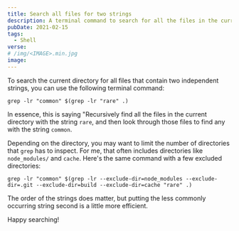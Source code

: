 ```yaml
---
title: Search all files for two strings
description: A terminal command to search for all the files in the current directory that contain two independent strings.
pubDate: 2021-02-15
tags:
  - Shell
verse:
# /img/<IMAGE>.min.jpg
image:
---
```


To search the current directory for all files that contain two independent strings, you can use the following terminal command:

```shell
grep -lr "common" $(grep -lr "rare" .)
```

In essence, this is saying "Recursively find all the files in the current directory with the string `rare`, and then look through those files to find any with the string `common`.

Depending on the directory, you may want to limit the number of directories that `grep` has to inspect. For me, that often includes directories like `node_modules/` and `cache`. Here's the same command with a few excluded directories:

```shell
grep -lr "common" $(grep -lr --exclude-dir=node_modules --exclude-dir=.git --exclude-dir=build --exclude-dir=cache "rare" .)
```

The order of the strings does matter, but putting the less commonly occurring string second is a little more efficient.

Happy searching!
